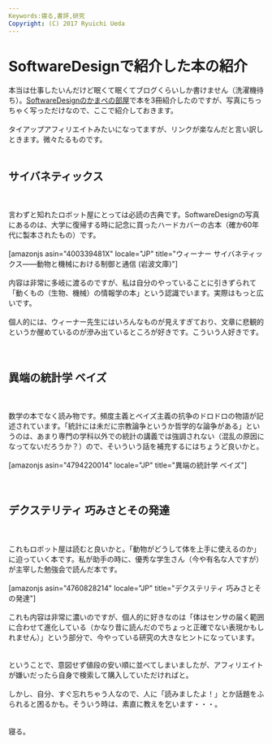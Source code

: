 ```yaml
---
Keywords:寝る,書評,研究
Copyright: (C) 2017 Ryuichi Ueda
---
```

# SoftwareDesignで紹介した本の紹介
本当は仕事したいんだけど眠くて眠くてブログくらいしか書けません（洗濯機待ち）。<a href="http://gihyo.jp/magazine/SD/archive/2016/201602" target="_blank">SoftwareDesignのかまペの部屋</a>で本を3冊紹介したのですが、写真にちっちゃく写っただけなので、ここで紹介しておきます。<br />
<br />
タイアップアフィリエイトみたいになってますが、リンクが楽なんだと言い訳しときます。微々たるものです。<br />
<br />
<h2>サイバネティックス</h2><br />
<br />
言わずと知れたロボット屋にとっては必読の古典です。SoftwareDesignの写真にあるのは、大学に復帰する時に記念に買ったハードカバーの古本（確か60年代に製本されたもの）です。<br />
<br />
[amazonjs asin="400339481X" locale="JP" title="ウィーナー サイバネティックス――動物と機械における制御と通信 (岩波文庫)"]<br />
<br />
内容は非常に多岐に渡るのですが、私は自分のやっていることに引きずられて「動くもの（生物、機械）の情報学の本」という認識でいます。実際はもっと広いです。<br />
<br />
個人的には、ウィーナー先生にはいろんなものが見えすぎており、文章に悲観的というか醒めているのが滲み出ているところが好きです。こういう人好きです。<br />
<br />
<br />
<h2>異端の統計学 ベイズ</h2><br />
<br />
数学の本でなく読み物です。頻度主義とベイズ主義の抗争のドロドロの物語が記述されています。「統計には未だに宗教論争というか哲学的な論争がある」というのは、あまり専門の学科以外での統計の講義では強調されない（混乱の原因になってないだろうか？）ので、そいういう話を補充するにはちょうど良いかと。<br />
<br />
[amazonjs asin="4794220014" locale="JP" title="異端の統計学 ベイズ"]<br />
<br />
<br />
<h2>デクステリティ 巧みさとその発達</h2><br />
<br />
これもロボット屋は読むと良いかと。「動物がどうして体を上手に使えるのか」に迫っていく本です。私が助手の時に、優秀な学生さん（今や有名な人ですが）が主宰した勉強会で読んだ本です。<br />
<br />
[amazonjs asin="4760828214" locale="JP" title="デクステリティ 巧みさとその発達"]<br />
<br />
これも内容は非常に濃いのですが、個人的に好きなのは「体はセンサの届く範囲に合わせて進化している（かなり昔に読んだのでちょっと正確でない表現かもしれません）」という部分で、今やっている研究の大きなヒントになっています。<br />
<br />
<br />
ということで、意図せず値段の安い順に並べてしまいましたが、アフィリエイトが嫌いだったら自身で検索して購入していただければと。<br />
<br />
しかし、自分、すぐ忘れちゃう人なので、人に「読みましたよ！」とか話題をふられると困るかも。そういう時は、素直に教えを乞います・・・。<br />
<br />
<br />
寝る。
